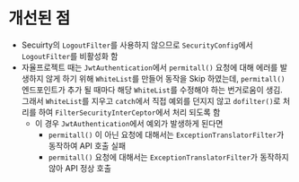 # 개선된 점

- Secuirty의 `LogoutFilter`를 사용하지 않으므로 `SecurityConfig`에서 `LogoutFilter`를 비활성화 함
- 자율프로젝트 때는 `JwtAuthentication`에서 `permitall()` 요청에 대해 에러를 발생하지 않게 하기 위해 `WhiteList`를 만들어 동작을 Skip 하였는데, `permitall()` 엔드포인트가 추가 될 때마다 해당 `WhiteList`를 수정해야 하는 번거로움이 생김. 그래서 `WhiteList`를 지우고 `catch`에서 직접 예외를 던지지 않고 `dofilter()`로 처리를 하여 `FilterSecurityInterCeptor`에서 처리 되도록 함
  - 이 경우 `JwtAuthentication`에서 예외가 발생하게 된다면 
    - `permitall()` 이 아닌 요청에 대해서는 `ExceptionTranslatorFilter`가 동작하여 API 호출 실패
    - `permitall()` 요청에 대해서는 `ExceptionTranslatorFilter`가 동작하지 않아 API 정상 호출
